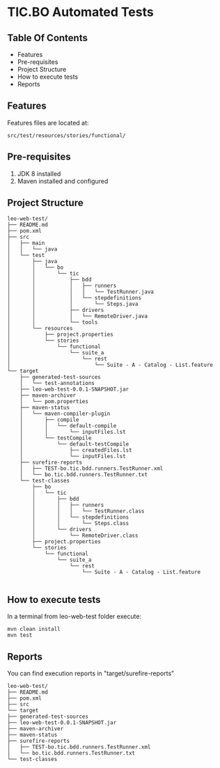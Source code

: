 #  TIC.BO Automated Tests

## Table Of Contents
* Features
* Pre-requisites
* Project Structure
* How to execute tests
* Reports

##  Features
Features files are located at:
```
src/test/resources/stories/functional/

```

##  Pre-requisites

1. JDK 8 installed
2. Maven installed and configured

##  Project Structure

```
leo-web-test/
├── README.md
├── pom.xml
├── src
│   ├── main
│   │   └── java
│   └── test
│       ├── java
│       │   └── bo
│       │       └── tic
│       │           ├── bdd
│       │           │   ├── runners
│       │           │   │   └── TestRunner.java
│       │           │   └── stepdefinitions
│       │           │       └── Steps.java
│       │           ├── drivers
│       │           │   └── RemoteDriver.java
│       │           └── tools
│       └── resources
│           ├── project.properties
│           └── stories
│               └── functional
│                   └── suite_a
│                       └── rest
│                           └── Suite - A - Catalog - List.feature
└── target
    ├── generated-test-sources
    │   └── test-annotations
    ├── leo-web-test-0.0.1-SNAPSHOT.jar
    ├── maven-archiver
    │   └── pom.properties
    ├── maven-status
    │   └── maven-compiler-plugin
    │       ├── compile
    │       │   └── default-compile
    │       │       └── inputFiles.lst
    │       └── testCompile
    │           └── default-testCompile
    │               ├── createdFiles.lst
    │               └── inputFiles.lst
    ├── surefire-reports
    │   ├── TEST-bo.tic.bdd.runners.TestRunner.xml
    │   └── bo.tic.bdd.runners.TestRunner.txt
    └── test-classes
        ├── bo
        │   └── tic
        │       ├── bdd
        │       │   ├── runners
        │       │   │   └── TestRunner.class
        │       │   └── stepdefinitions
        │       │       └── Steps.class
        │       └── drivers
        │           └── RemoteDriver.class
        ├── project.properties
        └── stories
            └── functional
                └── suite_a
                    └── rest
                        └── Suite - A - Catalog - List.feature


```

##  How to execute tests

In a terminal from leo-web-test folder execute:

```
mvn clean install
mvn test

```

##  Reports
You can find execution reports in "target/surefire-reports"

```
leo-web-test/
├── README.md
├── pom.xml
├── src
└── target
├── generated-test-sources
├── leo-web-test-0.0.1-SNAPSHOT.jar
├── maven-archiver
├── maven-status
├── surefire-reports
│   ├── TEST-bo.tic.bdd.runners.TestRunner.xml
│   └── bo.tic.bdd.runners.TestRunner.txt
└── test-classes

``` 